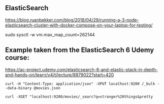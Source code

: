 

## ElasticSearch

https://blog.ruanbekker.com/blog/2018/04/29/running-a-3-node-elasticsearch-cluster-with-docker-compose-on-your-laptop-for-testing/

sudo sysctl -w vm.max_map_count=262144

## Example taken from the ElasticSearch 6 Udemy course: 

https://ac-project.udemy.com/elasticsearch-6-and-elastic-stack-in-depth-and-hands-on/learn/v4/t/lecture/8879022?start=420

```
curl -H "Content-Type: application/json" -XPUT localhost:9200 /_bulk --data-binary @movies.json
```

```
curl -XGET "localhost:9200/movies/_searc?q=stranger%20things&pretty
```